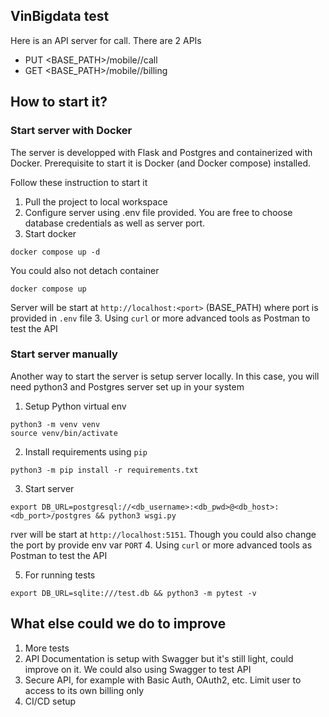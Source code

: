 ## VinBigdata test
Here is an API server for call. There are 2 APIs
- PUT <BASE_PATH>/mobile/<username>/call
- GET <BASE_PATH>/mobile/<username>/billing

## How to start it?
### Start server with Docker
The server is developped with Flask and Postgres and containerized with Docker. Prerequisite to start it is Docker (and Docker compose) installed.

Follow these instruction to start it
1. Pull the project to local workspace
2. Configure server using .env file provided. You are free to choose database credentials as well as server port.
3. Start docker 
```
docker compose up -d 
```
You could also not detach container
```
docker compose up
```
Server will be start at `http://localhost:<port>` (BASE_PATH) where port is provided in `.env` file
3. Using `curl` or more advanced tools as Postman to test the API

### Start server manually
Another way to start the server is setup server locally. In this case, you will need python3 and Postgres server set up in your system
1. Setup Python virtual env
```
python3 -m venv venv
source venv/bin/activate
``` 
2. Install requirements using `pip`
```
python3 -m pip install -r requirements.txt
```
3. Start server
```
export DB_URL=postgresql://<db_username>:<db_pwd>@<db_host>:<db_port>/postgres && python3 wsgi.py
```
rver will be start at `http://localhost:5151`. Though you could also change the port by provide env var `PORT`
4. Using `curl` or more advanced tools as Postman to test the API

5. For running tests
```
export DB_URL=sqlite:///test.db && python3 -m pytest -v
```

## What else could we do to improve
1. More tests
2. API Documentation is setup with Swagger but it's still light, could improve on it. We could also using Swagger to test API
3. Secure API, for example with Basic Auth, OAuth2, etc. Limit user to access to its own billing only
4. CI/CD setup

